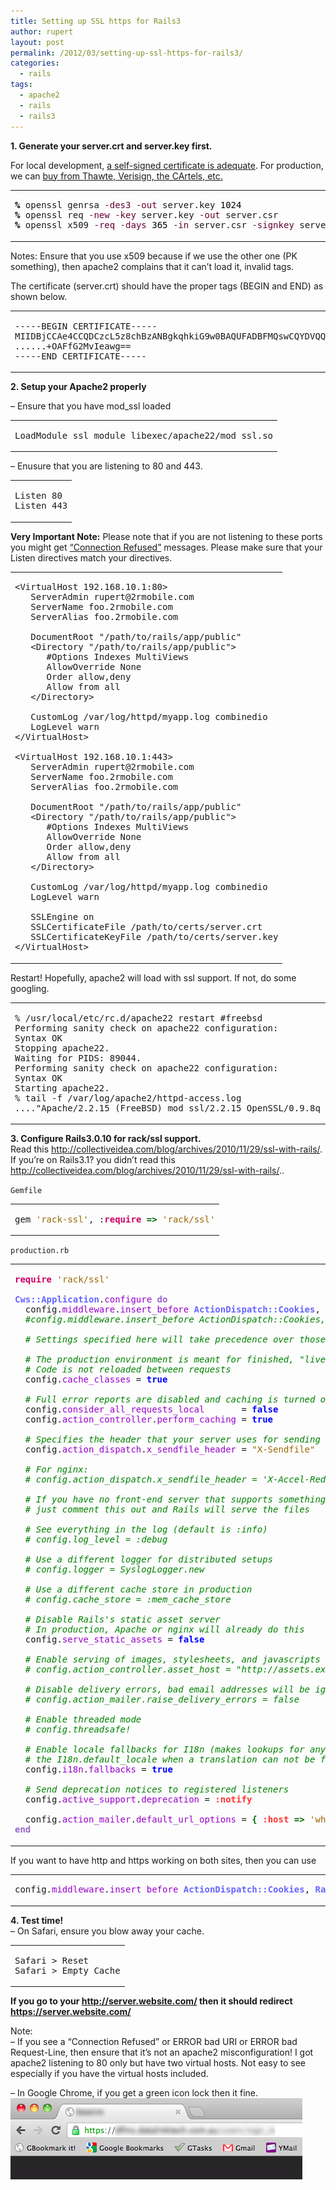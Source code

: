 ```yaml
---
title: Setting up SSL https for Rails3
author: rupert
layout: post
permalink: /2012/03/setting-up-ssl-https-for-rails3/
categories:
  - rails
tags:
  - apache2
  - rails
  - rails3
---
```

**1. Generate your server.crt and server.key first.**

For local development, [a self-signed certificate is adequate][1]. For production, we can [buy from Thawte, Verisign, the CArtels, etc.][2]

<div class="wp_syntax">
  <table>
    <tr>
      <td class="code">
        <pre class="bash" style="font-family:monospace;"><span style="color: #000000; font-weight: bold;">%</span> openssl genrsa <span style="color: #660033;">-des3</span> <span style="color: #660033;">-out</span> server.key <span style="color: #000000;">1024</span>
<span style="color: #000000; font-weight: bold;">%</span> openssl req <span style="color: #660033;">-new</span> <span style="color: #660033;">-key</span> server.key <span style="color: #660033;">-out</span> server.csr
<span style="color: #000000; font-weight: bold;">%</span> openssl x509 <span style="color: #660033;">-req</span> <span style="color: #660033;">-days</span> <span style="color: #000000;">365</span> <span style="color: #660033;">-in</span> server.csr <span style="color: #660033;">-signkey</span> server.key <span style="color: #660033;">-out</span> server.crt</pre>
      </td>
    </tr>
  </table>
</div>

Notes: Ensure that you use x509 because if we use the other one (PK something), then apache2 complains that it can&#8217;t load it, invalid tags.

The certificate (server.crt) should have the proper tags (BEGIN and END) as shown below.

<div class="wp_syntax">
  <table>
    <tr>
      <td class="code">
        <pre class="terminal" style="font-family:monospace;">-----BEGIN CERTIFICATE-----
MIIDBjCCAe4CCQDCzcL5z8chBzANBgkqhkiG9w0BAQUFADBFMQswCQYDVQQGEwJB
......+OAFfG2MvIeawg==
-----END CERTIFICATE-----</pre>
      </td>
    </tr>
  </table>
</div>

**2. Setup your Apache2 properly**

&#8211; Ensure that you have mod_ssl loaded

<div class="wp_syntax">
  <table>
    <tr>
      <td class="code">
        <pre class="conf" style="font-family:monospace;">LoadModule ssl_module libexec/apache22/mod_ssl.so</pre>
      </td>
    </tr>
  </table>
</div>

&#8211; Enusure that you are listening to 80 and 443.

<div class="wp_syntax">
  <table>
    <tr>
      <td class="code">
        <pre class="conf" style="font-family:monospace;">Listen 80
Listen 443</pre>
      </td>
    </tr>
  </table>
</div>

**Very Important Note:** Please note that if you are not listening to these ports you might get [&#8220;Connection Refused&#8221;][3] messages. Please make sure that your Listen directives match your <VirtualHost> directives.

<div class="wp_syntax">
  <table>
    <tr>
      <td class="code">
        <pre class="conf" style="font-family:monospace;">&lt;VirtualHost 192.168.10.1:80&gt;
   ServerAdmin rupert@2rmobile.com
   ServerName foo.2rmobile.com
   ServerAlias foo.2rmobile.com
&nbsp;
   DocumentRoot "/path/to/rails/app/public"
   &lt;Directory "/path/to/rails/app/public"&gt;
      #Options Indexes MultiViews
      AllowOverride None
      Order allow,deny
      Allow from all
   &lt;/Directory&gt;
&nbsp;
   CustomLog /var/log/httpd/myapp.log combinedio
   LogLevel warn
&lt;/VirtualHost&gt;
&nbsp;
&lt;VirtualHost 192.168.10.1:443&gt;
   ServerAdmin rupert@2rmobile.com
   ServerName foo.2rmobile.com
   ServerAlias foo.2rmobile.com
&nbsp;
   DocumentRoot "/path/to/rails/app/public"
   &lt;Directory "/path/to/rails/app/public"&gt;
      #Options Indexes MultiViews
      AllowOverride None
      Order allow,deny
      Allow from all
   &lt;/Directory&gt;
&nbsp;
   CustomLog /var/log/httpd/myapp.log combinedio
   LogLevel warn
&nbsp;
   SSLEngine on
   SSLCertificateFile /path/to/certs/server.crt
   SSLCertificateKeyFile /path/to/certs/server.key
&lt;/VirtualHost&gt;</pre>
      </td>
    </tr>
  </table>
</div>

Restart! Hopefully, apache2 will load with ssl support. If not, do some googling.

<div class="wp_syntax">
  <table>
    <tr>
      <td class="code">
        <pre class="conf" style="font-family:monospace;">% /usr/local/etc/rc.d/apache22 restart #freebsd
Performing sanity check on apache22 configuration:
Syntax OK
Stopping apache22.
Waiting for PIDS: 89044.
Performing sanity check on apache22 configuration:
Syntax OK
Starting apache22.
% tail -f /var/log/apache2/httpd-access.log
...."Apache/2.2.15 (FreeBSD) mod_ssl/2.2.15 OpenSSL/0.9.8q DAV/2 PHP/5.2.14 with Suhosin-Patch Phusion_Passenger/3.0.11 (internal dummy connection)"</pre>
      </td>
    </tr>
  </table>
</div>

**3. Configure Rails3.0.10 for rack/ssl support.**  
Read this <http://collectiveidea.com/blog/archives/2010/11/29/ssl-with-rails/>. If you&#8217;re on Rails3.1? you didn&#8217;t read this <http://collectiveidea.com/blog/archives/2010/11/29/ssl-with-rails/>..

`Gemfile`

<div class="wp_syntax">
  <table>
    <tr>
      <td class="code">
        <pre class="ruby" style="font-family:monospace;">gem <span style="color:#996600;">'rack-ssl'</span>, :<span style="color:#CC0066; font-weight:bold;">require</span> <span style="color:#006600; font-weight:bold;">=&gt;</span> <span style="color:#996600;">'rack/ssl'</span></pre>
      </td>
    </tr>
  </table>
</div>

`production.rb`

<div class="wp_syntax">
  <table>
    <tr>
      <td class="code">
        <pre class="ruby" style="font-family:monospace;"><span style="color:#CC0066; font-weight:bold;">require</span> <span style="color:#996600;">'rack/ssl'</span>
&nbsp;
<span style="color:#6666ff; font-weight:bold;">Cws::Application</span>.<span style="color:#9900CC;">configure</span> <span style="color:#9966CC; font-weight:bold;">do</span>
  config.<span style="color:#9900CC;">middleware</span>.<span style="color:#9900CC;">insert_before</span> <span style="color:#6666ff; font-weight:bold;">ActionDispatch::Cookies</span>, <span style="color:#6666ff; font-weight:bold;">Rack::SSL</span>
  <span style="color:#008000; font-style:italic;">#config.middleware.insert_before ActionDispatch::Cookies, Rack::SSL, :exclude =&gt; proc { |env| env['HTTPS'] != 'on' }</span>
&nbsp;
  <span style="color:#008000; font-style:italic;"># Settings specified here will take precedence over those in config/application.rb</span>
&nbsp;
  <span style="color:#008000; font-style:italic;"># The production environment is meant for finished, "live" apps.</span>
  <span style="color:#008000; font-style:italic;"># Code is not reloaded between requests</span>
  config.<span style="color:#9900CC;">cache_classes</span> = <span style="color:#0000FF; font-weight:bold;">true</span>
&nbsp;
  <span style="color:#008000; font-style:italic;"># Full error reports are disabled and caching is turned on</span>
  config.<span style="color:#9900CC;">consider_all_requests_local</span>       = <span style="color:#0000FF; font-weight:bold;">false</span>
  config.<span style="color:#9900CC;">action_controller</span>.<span style="color:#9900CC;">perform_caching</span> = <span style="color:#0000FF; font-weight:bold;">true</span>
&nbsp;
  <span style="color:#008000; font-style:italic;"># Specifies the header that your server uses for sending files</span>
  config.<span style="color:#9900CC;">action_dispatch</span>.<span style="color:#9900CC;">x_sendfile_header</span> = <span style="color:#996600;">"X-Sendfile"</span>
&nbsp;
  <span style="color:#008000; font-style:italic;"># For nginx:</span>
  <span style="color:#008000; font-style:italic;"># config.action_dispatch.x_sendfile_header = 'X-Accel-Redirect'</span>
&nbsp;
  <span style="color:#008000; font-style:italic;"># If you have no front-end server that supports something like X-Sendfile,</span>
  <span style="color:#008000; font-style:italic;"># just comment this out and Rails will serve the files</span>
&nbsp;
  <span style="color:#008000; font-style:italic;"># See everything in the log (default is :info)</span>
  <span style="color:#008000; font-style:italic;"># config.log_level = :debug</span>
&nbsp;
  <span style="color:#008000; font-style:italic;"># Use a different logger for distributed setups</span>
  <span style="color:#008000; font-style:italic;"># config.logger = SyslogLogger.new</span>
&nbsp;
  <span style="color:#008000; font-style:italic;"># Use a different cache store in production</span>
  <span style="color:#008000; font-style:italic;"># config.cache_store = :mem_cache_store</span>
&nbsp;
  <span style="color:#008000; font-style:italic;"># Disable Rails's static asset server</span>
  <span style="color:#008000; font-style:italic;"># In production, Apache or nginx will already do this</span>
  config.<span style="color:#9900CC;">serve_static_assets</span> = <span style="color:#0000FF; font-weight:bold;">false</span>
&nbsp;
  <span style="color:#008000; font-style:italic;"># Enable serving of images, stylesheets, and javascripts from an asset server</span>
  <span style="color:#008000; font-style:italic;"># config.action_controller.asset_host = "http://assets.example.com"</span>
&nbsp;
  <span style="color:#008000; font-style:italic;"># Disable delivery errors, bad email addresses will be ignored</span>
  <span style="color:#008000; font-style:italic;"># config.action_mailer.raise_delivery_errors = false</span>
&nbsp;
  <span style="color:#008000; font-style:italic;"># Enable threaded mode</span>
  <span style="color:#008000; font-style:italic;"># config.threadsafe!</span>
&nbsp;
  <span style="color:#008000; font-style:italic;"># Enable locale fallbacks for I18n (makes lookups for any locale fall back to</span>
  <span style="color:#008000; font-style:italic;"># the I18n.default_locale when a translation can not be found)</span>
  config.<span style="color:#9900CC;">i18n</span>.<span style="color:#9900CC;">fallbacks</span> = <span style="color:#0000FF; font-weight:bold;">true</span>
&nbsp;
  <span style="color:#008000; font-style:italic;"># Send deprecation notices to registered listeners</span>
  config.<span style="color:#9900CC;">active_support</span>.<span style="color:#9900CC;">deprecation</span> = <span style="color:#ff3333; font-weight:bold;">:notify</span>
&nbsp;
  config.<span style="color:#9900CC;">action_mailer</span>.<span style="color:#9900CC;">default_url_options</span> = <span style="color:#006600; font-weight:bold;">&#123;</span> <span style="color:#ff3333; font-weight:bold;">:host</span> <span style="color:#006600; font-weight:bold;">=&gt;</span> <span style="color:#996600;">'whatever'</span> <span style="color:#006600; font-weight:bold;">&#125;</span>
<span style="color:#9966CC; font-weight:bold;">end</span></pre>
      </td>
    </tr>
  </table>
</div>

If you want to have http and https working on both sites, then you can use

<div class="wp_syntax">
  <table>
    <tr>
      <td class="code">
        <pre class="ruby" style="font-family:monospace;">config.<span style="color:#9900CC;">middleware</span>.<span style="color:#9900CC;">insert_before</span> <span style="color:#6666ff; font-weight:bold;">ActionDispatch::Cookies</span>, <span style="color:#6666ff; font-weight:bold;">Rack::SSL</span>, <span style="color:#ff3333; font-weight:bold;">:exclude</span> <span style="color:#006600; font-weight:bold;">=&gt;</span> <span style="color:#CC0066; font-weight:bold;">proc</span> <span style="color:#006600; font-weight:bold;">&#123;</span> <span style="color:#006600; font-weight:bold;">|</span>env<span style="color:#006600; font-weight:bold;">|</span> env<span style="color:#006600; font-weight:bold;">&#91;</span><span style="color:#996600;">'HTTPS'</span><span style="color:#006600; font-weight:bold;">&#93;</span> != <span style="color:#996600;">'on'</span> <span style="color:#006600; font-weight:bold;">&#125;</span></pre>
      </td>
    </tr>
  </table>
</div>

**4. Test time!**  
&#8211; On Safari, ensure you blow away your cache.

<div class="wp_syntax">
  <table>
    <tr>
      <td class="code">
        <pre class="text" style="font-family:monospace;">Safari &gt; Reset
Safari &gt; Empty Cache</pre>
      </td>
    </tr>
  </table>
</div>

**If you go to your http://server.website.com/ then it should redirect https://server.website.com/**

Note:  
&#8211; If you see a &#8220;Connection Refused&#8221; or ERROR bad URI or ERROR bad Request-Line, then ensure that it&#8217;s not an apache2 misconfiguration! I got apache2 listening to 80 only but have two virtual hosts. Not easy to see especially if you have the virtual hosts included.

&#8211; In Google Chrome, if you get a green icon lock then it fine.  
<img src="/images/2012/03/trusted.png" alt="trusted.png" border="0" width="467" height="130" />

 [1]: http://superuser.com/questions/73979/how-to-easily-create-a-ssl-certificate-and-configure-it-in-apache2-in-mac-os-x
 [2]: http://www.williambharding.com/blog/rails/ultimate-guide-to-setup-ssl-on-rails-and-apache-2-with-ubuntu-seasoning/
 [3]: http://httpd.apache.org/docs/2.0/ssl/ssl_faq.html#refused